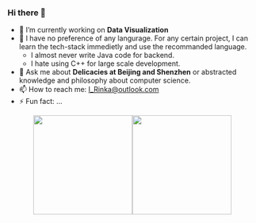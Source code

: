 ### Hi there 👋

<!--
**I-Rinka/I-Rinka** is a ✨ _special_ ✨ repository because its `README.md` (this file) appears on your GitHub profile.

Here are some ideas to get you started:

- 🔭 I’m currently working on ...
- 🌱 I’m currently learning ...
- 👯 I’m looking to collaborate on ...
- 🤔 I’m looking for help with ...
- 💬 Ask me about ...
- 📫 How to reach me: ...
- 😄 Pronouns: ...
- ⚡ Fun fact: ...
-->

- 🔭 I’m currently working on **Data Visualization**
- 🤔 I have no preference of any langurage. For any certain project, I can learn the tech-stack immedietly and use the recommanded language.
  -  I almost never write Java code for backend.
  -  I hate using C++ for large scale development.
- 💬 Ask me about **Delicacies at Beijing and Shenzhen** or abstracted knowledge and philosophy about computer science.
- 📫 How to reach me: I_Rinka@outlook.com
- ⚡ Fun fact: ...
<div align="center">
  <img src = "https://github-readme-stats.vercel.app/api/top-langs/?username=I-Rinka&langs_count=4&hide=html,css,JavaScript,Jupyter Notebook" height="200px"/><img src = "https://github-readme-stats.vercel.app/api?username=I-Rinka&show_icons=true&line_height=27&count_private=true" height="200px"/>
</div>
